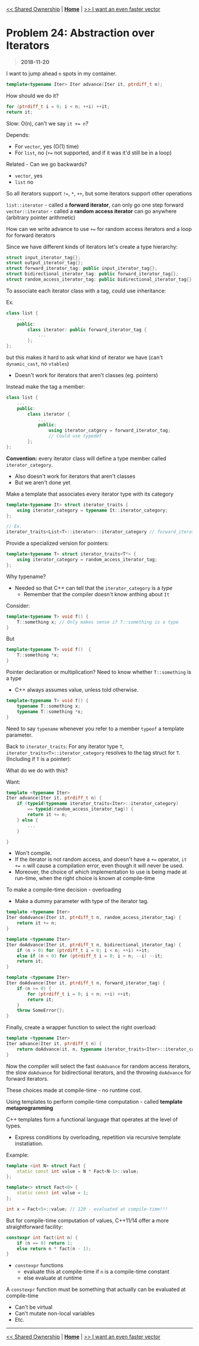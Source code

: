 [<< Shared Ownership](./problem_23.md) | [**Home**](../README.md) | [>> I want an even faster vector](./problem_25.md)

# Problem 24: Abstraction over Iterators

> **2018-11-20**

I want to jump ahead `n` spots in my container.

```C++
template<typename Iter> Iter advance(Iter it, ptrdiff_t n);
```

How should we do it?

```C++
for (ptrdiff_t i = 0; i < n; ++i) ++it;
return it;
```

Slow: O(n), can't we say `it += n`?

Depends:

- For `vector`, yes (O(1) time)
- For `list`, no (`+=` not supported, and if it was it'd still be in a loop)

Related - Can we go backwards?

- `vector`, yes
- `list` no

So all iterators support `!=`, `*`, `++`, but some iterators support other operations

`list::iterator` - called a **forward iterator**, can only go one step forward
`vector::iterator` - called a **random access iterator** can go anywhere (arbitrary pointer arithmetic)

How can we write advance to use `+=` for random access iterators and a loop for forward iterators

Since we have different kinds of iterators let's create a type hierarchy:

```C++
struct input_iterator_tag{};
struct output_iterator_tag{};
struct forward_iterator_tag: public input_iterator_tag{};
struct bidirectional_iterator_tag: public forward_iterator_tag{};
struct random_access_iterator_tag: public bidirectional_iterator_tag{};
```

To associate each iterator class with a tag, could use inheritance:

Ex.

```C++
class list {
    ...
    public:
        class iterator: public forward_iterator_tag {
            ...
        };
};
```

but this makes it hard to ask what kind of iterator we have (can't `dynamic_cast`, no `vtables`)

- Doesn't work for iterators that aren't classes (eg. pointers)

Instead make the tag a member:

```C++
class list {
    ...
    public:
        class iterator {
            ...
            public:
                using iterator_catgory = forward_iterator_tag;
                // Could use typedef
        };
};
```

**Convention:** every iterator class will define a type member called `iterator_category`.

- Also doesn't work for iterators that aren't classes
- But we aren't done yet

Make a template that associates every iterator type with its category

```C++
template<typename It> struct iterator_traits {
    using iterator_category = typename It::iterator_category;
};

// Ex.
iterator_traits<List<T>::iterator>::iterator_category // forward_iterator_tag
```

Provide a specialized version for pointers:

```C++
template<typename T> struct iterator_traits<T*> {
    using iterator_category = random_access_iterator_tag;
};
```

Why typename?

- Needed so that C++ can tell that the `iterator_category` is a _type_
  - Remember that the compiler doesn't know anthing about `It`

Consider:

```C++
template<typename T> void f() {
    T::something x; // Only makes sense if T::something is a type
}
```

But

```C++
template<typename T> void f()  {
    T::something *x;
}
```

Pointer declaration or multiplication? Need to know whether `T::something` is a type

- C++ always assumes value, unless told otherwise.

```C++
template<typename T> void f() {
    typename T::something x;
    typename T::something *x;
}
```

Need to say `typename` whenever you refer to a member `typeof` a template parameter.

Back to `iterator_traits`:
For any iterator type `T`, `iterator_traits<T>::iterator_category` resolves to the tag struct for `T`. (Including if `T` is a pointer):

What do we do with this?

Want:

```C++
template <typename Iter>
Iter advance(Iter it, ptrdiff_t n) {
    if (typeid(typename iterator_traits<Iter>::iterator_category)
        == typeid(random_access_iterator_tag)) {
        return it += n;
    } else {
        ...
    }

}
```

- Won't compile.
- If the iterator is not random access, and doesn't have a `+=` operator, `it += n` will cause a compilation error, even though it will never be used.
- Moreover, the choice of which implementation to use is being made at run-time, when the right choice is known at compile-time

To make a compile-time decision - overloading

- Make a dummy parameter with type of the iterator tag.

```C++
template <typename Iter>
Iter doAdvance(Iter it, ptrdiff_t n, random_access_iterator_tag) {
    return it += n;
}

template <typename Iter>
Iter doAdvance(Iter it, ptrdiff_t n, bidirectional_iterator_tag) {
    if (n > 0) for (ptrdiff_t i = 0; i < n; ++i) ++it;
    else if (n < 0) for (ptrdiff_t i = 0; i > n; --i) --it;
    return it;
}

template <typename Iter>
Iter doAdvance(Iter it, ptrdiff_t n, forward_iterator_tag) {
    if (n >= 0) {
        for (ptrdiff_t i = 0; i < n; ++i) ++it;
        return it;
    }
    throw SomeError{};
}
```

Finally, create a wrapper function to select the right overload:

```C++
template <typename Iter>
Iter advance(Iter it, ptrdiff_t n) {
    return doAdvance(it, n, typename iterator_traits<Iter>::iterator_category {});
}
```

Now the compiler will select the fast `doAdvance` for random access iterators, the slow `doAdvance` for bidirectional iterators, and the throwing `doAdvance` for forward iterators.

These choices made at compile-time - no runtime cost.

Using templates to perform compile-time computation - called **template metaprogramming**

C++ templates form a functional language that operates at the level of types.

- Express conditions by overloading, repetition via recursive template instatiation.

Example:

```c++
template <int N> struct Fact {
    static const int value = N * Fact<N-1>::value;
};

template<> struct Fact<0> {
    static const int value = 1;
};

int x = Fact<5>::value; // 120 - evaluated at compile-time!!!
```

But for compile-time computation of values, C++11/14 offer a more straightforward facility:

```C++
constexpr int fact(int n) {
    if (n == 0) return 1;
    else return n * fact(n - 1);
}
```

- `constexpr` functions
  - evaluate this at compile-time if `n` is a compile-time constant
  - else evaluate at runtime

A `constexpr` function must be something that actually can be evaluated at compile-time

- Can't be virtual
- Can't mutate non-local variables
- Etc.

---

[<< Shared Ownership](./problem_23.md) | [**Home**](../README.md) | [>> I want an even faster vector](./problem_25.md)
